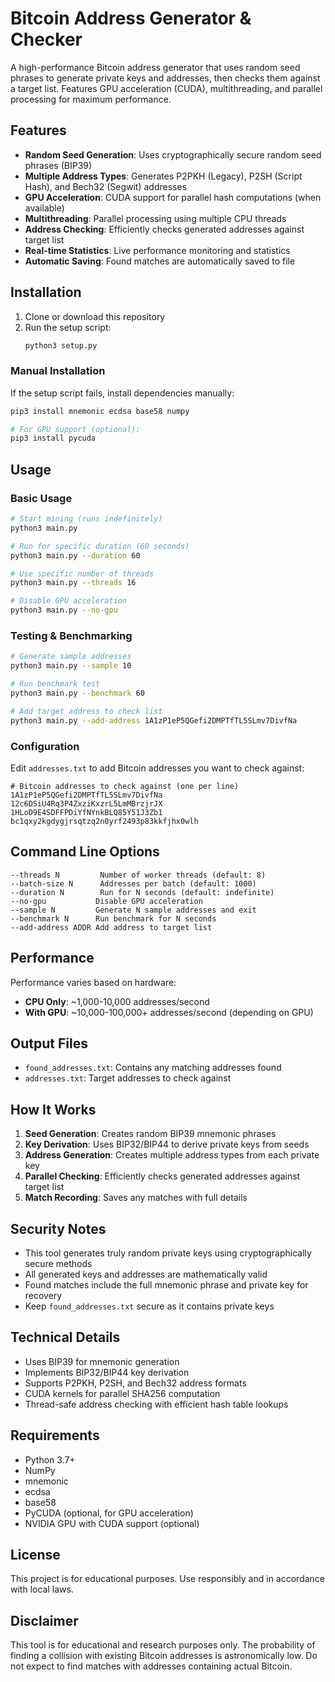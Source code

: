 # Bitcoin Address Generator & Checker

A high-performance Bitcoin address generator that uses random seed phrases to generate private keys and addresses, then checks them against a target list. Features GPU acceleration (CUDA), multithreading, and parallel processing for maximum performance.

## Features

- **Random Seed Generation**: Uses cryptographically secure random seed phrases (BIP39)
- **Multiple Address Types**: Generates P2PKH (Legacy), P2SH (Script Hash), and Bech32 (Segwit) addresses
- **GPU Acceleration**: CUDA support for parallel hash computations (when available)
- **Multithreading**: Parallel processing using multiple CPU threads
- **Address Checking**: Efficiently checks generated addresses against target list
- **Real-time Statistics**: Live performance monitoring and statistics
- **Automatic Saving**: Found matches are automatically saved to file

## Installation

1. Clone or download this repository
2. Run the setup script:
   ```bash
   python3 setup.py
   ```

### Manual Installation

If the setup script fails, install dependencies manually:

```bash
pip3 install mnemonic ecdsa base58 numpy

# For GPU support (optional):
pip3 install pycuda
```

## Usage

### Basic Usage

```bash
# Start mining (runs indefinitely)
python3 main.py

# Run for specific duration (60 seconds)
python3 main.py --duration 60

# Use specific number of threads
python3 main.py --threads 16

# Disable GPU acceleration
python3 main.py --no-gpu
```

### Testing & Benchmarking

```bash
# Generate sample addresses
python3 main.py --sample 10

# Run benchmark test
python3 main.py --benchmark 60

# Add target address to check list
python3 main.py --add-address 1A1zP1eP5QGefi2DMPTfTL5SLmv7DivfNa
```

### Configuration

Edit `addresses.txt` to add Bitcoin addresses you want to check against:

```
# Bitcoin addresses to check against (one per line)
1A1zP1eP5QGefi2DMPTfTL5SLmv7DivfNa
12c6DSiU4Rq3P4ZxziKxzrL5LmMBrzjrJX
1HLoD9E4SDFFPDiYfNYnkBLQ85Y51J3Zb1
bc1qxy2kgdygjrsqtzq2n0yrf2493p83kkfjhx0wlh
```

## Command Line Options

```
--threads N         Number of worker threads (default: 8)
--batch-size N      Addresses per batch (default: 1000)
--duration N        Run for N seconds (default: indefinite)
--no-gpu           Disable GPU acceleration
--sample N         Generate N sample addresses and exit
--benchmark N      Run benchmark for N seconds
--add-address ADDR Add address to target list
```

## Performance

Performance varies based on hardware:

- **CPU Only**: ~1,000-10,000 addresses/second
- **With GPU**: ~10,000-100,000+ addresses/second (depending on GPU)

## Output Files

- `found_addresses.txt`: Contains any matching addresses found
- `addresses.txt`: Target addresses to check against

## How It Works

1. **Seed Generation**: Creates random BIP39 mnemonic phrases
2. **Key Derivation**: Uses BIP32/BIP44 to derive private keys from seeds
3. **Address Generation**: Creates multiple address types from each private key
4. **Parallel Checking**: Efficiently checks generated addresses against target list
5. **Match Recording**: Saves any matches with full details

## Security Notes

- This tool generates truly random private keys using cryptographically secure methods
- All generated keys and addresses are mathematically valid
- Found matches include the full mnemonic phrase and private key for recovery
- Keep `found_addresses.txt` secure as it contains private keys

## Technical Details

- Uses BIP39 for mnemonic generation
- Implements BIP32/BIP44 key derivation
- Supports P2PKH, P2SH, and Bech32 address formats
- CUDA kernels for parallel SHA256 computation
- Thread-safe address checking with efficient hash table lookups

## Requirements

- Python 3.7+
- NumPy
- mnemonic
- ecdsa
- base58
- PyCUDA (optional, for GPU acceleration)
- NVIDIA GPU with CUDA support (optional)

## License

This project is for educational purposes. Use responsibly and in accordance with local laws.

## Disclaimer

This tool is for educational and research purposes only. The probability of finding a collision with existing Bitcoin addresses is astronomically low. Do not expect to find matches with addresses containing actual Bitcoin.